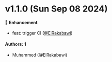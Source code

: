 # v1.1.0 (Sun Sep 08 2024)

#### 🚀 Enhancement

- feat: trigger CI ([@ElRakabawi](https://github.com/ElRakabawi))

#### Authors: 1

- Muhammed  ([@ElRakabawi](https://github.com/ElRakabawi))
